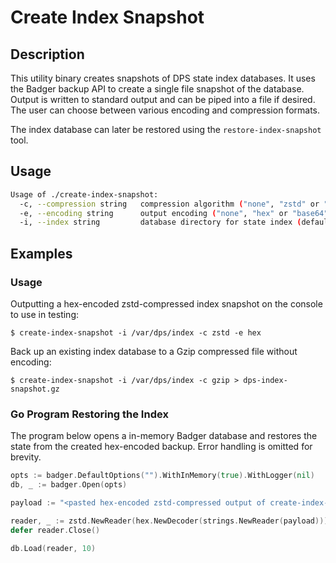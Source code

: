 # Create Index Snapshot

## Description

This utility binary creates snapshots of DPS state index databases.
It uses the Badger backup API to create a single file snapshot of the database.
Output is written to standard output and can be piped into a file if desired.
The user can choose between various encoding and compression formats.

The index database can later be restored using the `restore-index-snapshot` tool.

## Usage

```sh
Usage of ./create-index-snapshot:
  -c, --compression string   compression algorithm ("none", "zstd" or "gzip") (default "zstd")
  -e, --encoding string      output encoding ("none", "hex" or "base64") (default "none")
  -i, --index string         database directory for state index (default "index")
```

## Examples

### Usage

Outputting a hex-encoded zstd-compressed index snapshot on the console to use in testing:

```console
$ create-index-snapshot -i /var/dps/index -c zstd -e hex
```

Back up an existing index database to a Gzip compressed file without encoding:

```console
$ create-index-snapshot -i /var/dps/index -c gzip > dps-index-snapshot.gz
```


### Go Program Restoring the Index

The program below opens a in-memory Badger database and restores the state from the created hex-encoded backup. Error handling is omitted for brevity.

```go
opts := badger.DefaultOptions("").WithInMemory(true).WithLogger(nil)
db, _ := badger.Open(opts)

payload := "<pasted hex-encoded zstd-compressed output of create-index-snapshot>"

reader, _ := zstd.NewReader(hex.NewDecoder(strings.NewReader(payload)))
defer reader.Close()

db.Load(reader, 10)
```
